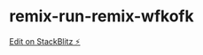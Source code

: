 # remix-run-remix-wfkofk

[Edit on StackBlitz ⚡️](https://stackblitz.com/edit/remix-run-remix-wfkofk)